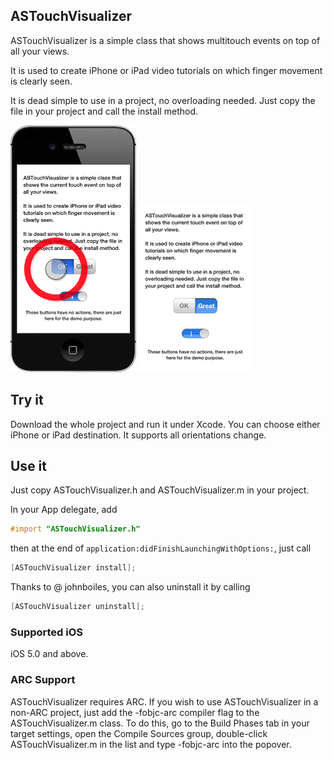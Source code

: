 ## ASTouchVisualizer
ASTouchVisualizer is a simple class that shows multitouch events on top of all your views.

It is used to create iPhone or iPad video tutorials on which finger movement is clearly seen.

It is dead simple to use in a project, no overloading needed. Just copy the file in your project and call the install method.

![](https://github.com/autresphere/ASTouchVisualizer/raw/master/Screenshots/iPhone.png)
![](https://github.com/autresphere/ASTouchVisualizer/raw/master/Screenshots/iPhoneVideo.gif)

## Try it
Download the whole project and run it under Xcode. You can choose either iPhone or iPad destination.
It supports all orientations change.

## Use it
Just copy ASTouchVisualizer.h and ASTouchVisualizer.m in your project.

In your App delegate, add
``` objective-c
#import "ASTouchVisualizer.h"
```

then at the end of ```application:didFinishLaunchingWithOptions:```, just call
``` objective-c
[ASTouchVisualizer install];
```

Thanks to @	johnboiles, you can also uninstall it by calling
``` objective-c
[ASTouchVisualizer uninstall];
```
### Supported iOS
iOS 5.0 and above.

### ARC Support
ASTouchVisualizer requires ARC. If you wish to use ASTouchVisualizer in a non-ARC project, just add the -fobjc-arc compiler flag to the ASTouchVisualizer.m class. To do this, go to the Build Phases tab in your target settings, open the Compile Sources group, double-click ASTouchVisualizer.m in the list and type -fobjc-arc into the popover.
